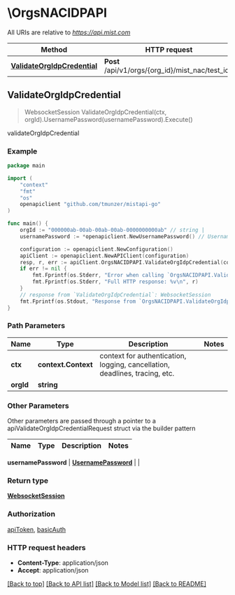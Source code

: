 # \OrgsNACIDPAPI

All URIs are relative to *https://api.mist.com*

Method | HTTP request | Description
------------- | ------------- | -------------
[**ValidateOrgIdpCredential**](OrgsNACIDPAPI.md#ValidateOrgIdpCredential) | **Post** /api/v1/orgs/{org_id}/mist_nac/test_idp | validateOrgIdpCredential



## ValidateOrgIdpCredential

> WebsocketSession ValidateOrgIdpCredential(ctx, orgId).UsernamePassword(usernamePassword).Execute()

validateOrgIdpCredential



### Example

```go
package main

import (
	"context"
	"fmt"
	"os"
	openapiclient "github.com/tmunzer/mistapi-go"
)

func main() {
	orgId := "000000ab-00ab-00ab-00ab-0000000000ab" // string | 
	usernamePassword := *openapiclient.NewUsernamePassword() // UsernamePassword |  (optional)

	configuration := openapiclient.NewConfiguration()
	apiClient := openapiclient.NewAPIClient(configuration)
	resp, r, err := apiClient.OrgsNACIDPAPI.ValidateOrgIdpCredential(context.Background(), orgId).UsernamePassword(usernamePassword).Execute()
	if err != nil {
		fmt.Fprintf(os.Stderr, "Error when calling `OrgsNACIDPAPI.ValidateOrgIdpCredential``: %v\n", err)
		fmt.Fprintf(os.Stderr, "Full HTTP response: %v\n", r)
	}
	// response from `ValidateOrgIdpCredential`: WebsocketSession
	fmt.Fprintf(os.Stdout, "Response from `OrgsNACIDPAPI.ValidateOrgIdpCredential`: %v\n", resp)
}
```

### Path Parameters


Name | Type | Description  | Notes
------------- | ------------- | ------------- | -------------
**ctx** | **context.Context** | context for authentication, logging, cancellation, deadlines, tracing, etc.
**orgId** | **string** |  | 

### Other Parameters

Other parameters are passed through a pointer to a apiValidateOrgIdpCredentialRequest struct via the builder pattern


Name | Type | Description  | Notes
------------- | ------------- | ------------- | -------------

 **usernamePassword** | [**UsernamePassword**](UsernamePassword.md) |  | 

### Return type

[**WebsocketSession**](WebsocketSession.md)

### Authorization

[apiToken](../README.md#apiToken), [basicAuth](../README.md#basicAuth)

### HTTP request headers

- **Content-Type**: application/json
- **Accept**: application/json

[[Back to top]](#) [[Back to API list]](../README.md#documentation-for-api-endpoints)
[[Back to Model list]](../README.md#documentation-for-models)
[[Back to README]](../README.md)

